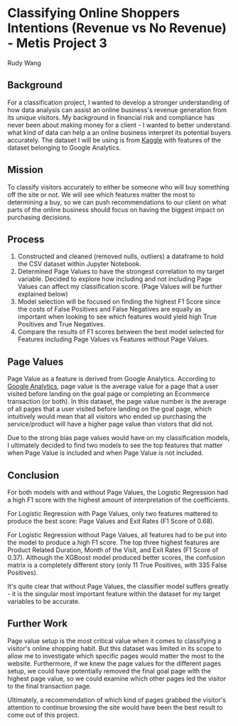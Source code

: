 # Classifying Online Shoppers Intentions (Revenue vs No Revenue) - Metis Project 3 
Rudy Wang

## Background

For a classification project, I wanted to develop a stronger understanding of how data analysis can assist an online business's revenue generation from its unique visitors. My background in financial risk and compliance has never been about making money for a client - I wanted to better understand what kind of data can help a an online business interpret its potential buyers accurately. The dataset I will be using is from [Kaggle](https://www.kaggle.com/roshansharma/online-shoppers-intention) with features of the dataset belonging to Google Analytics.

## Mission

To classify visitors accurately to either be someone who will buy something off the site or not. We will see which features matter the most to determining a buy, so we can push recommendations to our client on what parts of the online business should focus on having the biggest impact on purchasing decisions.

## Process

1. Constructed and cleaned (removed nulls, outliers) a dataframe to hold the CSV dataset within Jupyter Notebook.
2. Determined Page Values to have the strongest correlation to my target variable. Decided to explore how including and not including Page Values can affect my classification score. (Page Values will be further explained below)
3. Model selection will be focused on finding the highest F1 Score since the costs of False Positives and False Negatives are equally as important when looking to see which features would yield high True Positives and True Negatives.
4. Compare the results of F1 scores between the best model selected for Features including Page Values vs Features without Page Values.

## Page Values

Page Value as a feature is derived from Google Analytics. According to [Google Analytics](https://support.google.com/analytics/answer/2695658?hl=en#:~:text=Page%20Value%20is%20the%20average,more%20to%20your%20site's%20revenue.), page value is the average value for a page that a user visited before landing on the goal page or completing an Ecommerce transaction (or both). In this dataset, the page value number is the average of all pages that a user visited before landing on the goal page, which intuitively would mean that all visitors who ended up purchasing the service/product will have a higher page value than vistors that did not. 

Due to the strong bias page values would have on my classification models, I ultimately decided to find two models to see the top features that matter when Page Value is included and when Page Value is not included. 

## Conclusion

For both models with and without Page Values, the Logistic Regression had a high F1 score with the highest amount of interpretation of the coefficients.

For Logistic Regression with Page Values, only two features mattered to produce the best score: Page Values and Exit Rates (F1 Score of 0.68).

For Logistic Regression without Page Values, all features had to be put into the model to produce a high F1 score. The top three highest features are Product Related Duration, Month of the Visit, and Exit Rates (F1 Score of 0.37). Although the XGBoost model produced better scores, the confusion matrix is a completely different story (only 11 True Positives, with 335 False Positives). 

It's quite clear that without Page Values, the classifier model suffers greatly - it is the singular most important feature within the dataset for my target variables to be accurate. 

## Further Work

Page value setup is the most critical value when it comes to classifying a visitor's online shopping habit. But this dataset was limited in its scope to allow me to investigate which specific pages would matter the most to the website. Furthermore, if we knew the page values for the different pages setup, we could have potentially removed the final goal page with the highest page value, so we could examine which other pages led the visitor to the final transaction page. 

Ultimately, a recommendation of which kind of pages grabbed the visitor's attention to continue browsing the site would have been the best result to come out of this project. 
